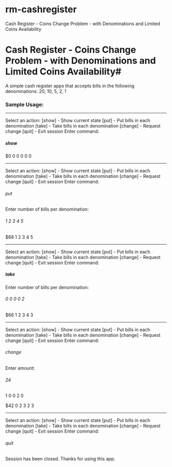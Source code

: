 # rm-cashregister
Cash Register - Coins Change Problem - with Denominations and Limited Coins Availability

# Cash Register - Coins Change Problem - with Denominations and Limited Coins Availability#

A simple cash register apps that accepts bills in the following denominations: 20, 10, 5, 2, 1

### Sample Usage: ###

********************************
Select an action: 
[show] - Show current state
[put]  - Put bills in each denomination
[take] - Take bills in each denomination
[change] - Request change
[quit] - Exit session
Enter command: 
##### show ######
$0 0 0 0 0 0
********************************
Select an action: 
[show] - Show current state
[put]  - Put bills in each denomination
[take] - Take bills in each denomination
[change] - Request change
[quit] - Exit session
Enter command: 
###### put ###########
Enter number of bills per denomination:
###### 1 2 3 4 5 ######
$68 1 2 3 4 5
********************************
Select an action: 
[show] - Show current state
[put]  - Put bills in each denomination
[take] - Take bills in each denomination
[change] - Request change
[quit] - Exit session
Enter command: 
##### take  #####
Enter number of bills per denomination:
###### 0 0 0 0 2  ######
$66 1 2 3 4 3
********************************
Select an action: 
[show] - Show current state
[put]  - Put bills in each denomination
[take] - Take bills in each denomination
[change] - Request change
[quit] - Exit session
Enter command: 
###### change  ######
Enter amount: 
###### 24  ######
1 0 0 2 0

$42 0 2 3 2 3
********************************
Select an action: 
[show] - Show current state
[put]  - Put bills in each denomination
[take] - Take bills in each denomination
[change] - Request change
[quit] - Exit session
Enter command: 
###### quit ######
Session has been closed. Thanks for using this app.

